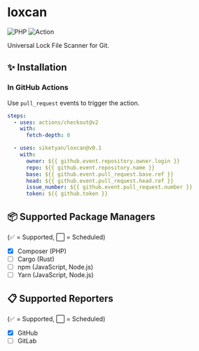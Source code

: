 # loxcan
![PHP](https://github.com/siketyan/loxcan/workflows/PHP/badge.svg)
![Action](https://github.com/siketyan/loxcan/workflows/Action/badge.svg)

Universal Lock File Scanner for Git.

## ✨ Installation
### In GitHub Actions
Use `pull_request` events to trigger the action.

```yaml
steps:
  - uses: actions/checkout@v2
    with:
      fetch-depth: 0

  - uses: siketyan/loxcan@v0.1
    with:
      owner: ${{ github.event.repository.owner.login }}
      repo: ${{ github.event.repository.name }}
      base: ${{ github.event.pull_request.base.ref }}
      head: ${{ github.event.pull_request.head.ref }}
      issue_number: ${{ github.event.pull_request.number }}
      token: ${{ github.token }}
```

## 📦 Supported Package Managers
(✅ = Supported, ⬜️ = Scheduled)

- [x] Composer (PHP)
- [ ] Cargo (Rust)
- [ ] npm (JavaScript, Node.js)
- [ ] Yarn (JavaScript, Node.js)

## 📋 Supported Reporters
(✅ = Supported, ⬜️ = Scheduled)

- [x] GitHub
- [ ] GitLab
